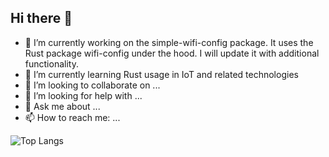 ## Hi there 👋

- 🔭 I’m currently working on the simple-wifi-config package. It uses the Rust package wifi-config under the hood. I will update it with additional functionality.
- 🌱 I’m currently learning Rust usage in IoT and related technologies
- 👯 I’m looking to collaborate on ...
- 🤔 I’m looking for help with ...
- 💬 Ask me about ...
- 📫 How to reach me: ...


![Top Langs](https://github-readme-stats.vercel.app/api/top-langs/?username=ATverdyi&layout=compact)

